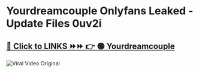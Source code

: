 
 # Yourdreamcouple Onlyfans Leaked - Update Files 0uv2i

## <h2><a href="https://clipsfans.com/Yourdreamcouple&ref=git">🔗 Click to LINKS ⏩⏩ 👉 🟢 Yourdreamcouple </a></h2>

<a href="https://clipsfans.com/Yourdreamcouple&ref=git" rel="nofollow" data-target="animated-image.originalLink"><img src="https://i.ibb.co.com/xMMVF88/686577567.gif" alt="Viral Video Original" style="max-width: 100%; display: inline-block;" data-target="animated-image.originalImage"></a>

